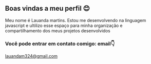 ## Boas vindas a meu perfil 😊
Meu nome é Lauanda martins.
 Estou me desenvolvendo na linguagem javascript e 
ultilizo esse espaço para minha organização e compartilhamento dos meus projetos desenvolvidos
### Você pode entrar em contato comigo: email👇
lauandam324@gmail.com
